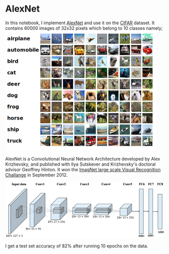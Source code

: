# AlexNet
In this notebook, I implement [AlexNet](https://papers.nips.cc/paper/4824-imagenet-classification-with-deep-convolutional-neural-networks.pdf) and use it on the [CIFAR](https://www.cs.toronto.edu/~kriz/cifar.html) dataset. It contains 60000 images of 32x32 pixels which belong to 10 classes namely;
![CIFAR10 classes](cifar10_classes.jpg)

AlexNet is a Convolutional Neural Network Architecture developed by Alex Krizhevsky, and published with Ilya Sutskever and Krizhevsky's doctoral advisor Geoffrey Hinton. It won the [ImagNet large scale Visual Recognition Challange](https://en.wikipedia.org/wiki/ImageNet#ImageNet_Challenge) in September 2012.

![AlexNet Architecture](alex.png)

I get a test set accuracy of 82% after running 10 epochs on the data.